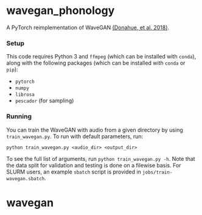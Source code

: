 # wavegan_phonology
A PyTorch reimplementation of WaveGAN
[(Donahue, et al. 2018)](https://arxiv.org/abs/1802.04208).


### Setup
This code requires Python 3 and `ffmpeg` (which can be installed with `conda`),
along with the following packages (which can be installed with `conda`  or `pip`):
* `pytorch`
* `numpy`
* `librosa`
* `pescador` (for sampling)


### Running
You can train the WaveGAN with audio from a given directory by using
`train_wavegan.py`. To run with default parameters, run:

`python train_wavegan.py <audio_dir> <output_dir>`

To see the full list of arguments, run `python train_wavegan.py -h`. Note that
the data split for validation and testing is done on a filewise basis. For SLURM
users, an example `sbatch` script is provided in `jobs/train-wavegan.sbatch`.
# wavegan
